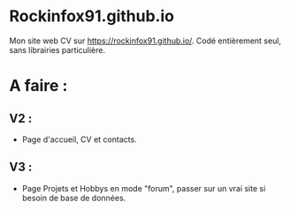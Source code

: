 # Rockinfox91.github.io
Mon site web CV sur https://rockinfox91.github.io/.
Codé entièrement seul, sans librairies particulière.

# A faire :

## V2 :

- Page d'accueil, CV et contacts.

## V3 :

- Page Projets et Hobbys en mode "forum", passer sur un vrai site si besoin de base de données.
